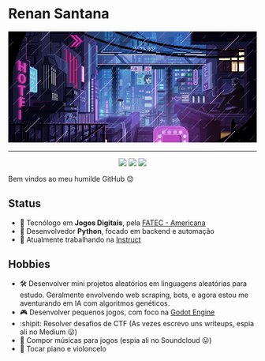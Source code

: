 # Renan Santana

![](https://github.com/Doc-McCoy/Doc-McCoy/blob/master/img/cyber.gif)

---

<p align="center">
  <a href="https://www.linkedin.com/in/renan-santana-0189b1133/"><img src="https://img.shields.io/badge/-LinkedIn-blue?style=flat&logo=Linkedin&logoColor=white"></a>
  <a href="https://medium.com/@renan_santana"><img src="https://img.shields.io/badge/-Medium-03a57a?style=flat&labelColor=03a57a&logo=Medium"></a>
  <a href="https://soundcloud.com/docmccoy7"><img src="https://img.shields.io/badge/-SoundCloud-c14438?style=flat&logo=SoundCloud&logoColor=white&color=orange"></a>
</p>


Bem vindos ao meu humilde GitHub :blush:

## Status

- :school: Tecnólogo em **Jogos Digitais**, pela [FATEC - Americana](http://www.fatec.edu.br/)
- :snake: Desenvolvedor **Python**, focado em backend e automação
- :briefcase: Atualmente trabalhando na [Instruct](https://instruct.com.br/)

## Hobbies

- :hammer_and_wrench: Desenvolver mini projetos aleatórios em linguagens aleatórias para estudo. Geralmente envolvendo web scraping, bots, e agora estou me aventurando em IA com algoritmos genéticos.
- :video_game: Desenvolver pequenos jogos, com foco na [Godot Engine](https://godotengine.org/)
- :shipit: Resolver desafios de CTF (As vezes escrevo uns writeups, espia ali no Medium :stuck_out_tongue:)
- :musical_score: Compor músicas para jogos (espia ali no Soundcloud :stuck_out_tongue:)
- :musical_keyboard: Tocar piano e violoncelo
